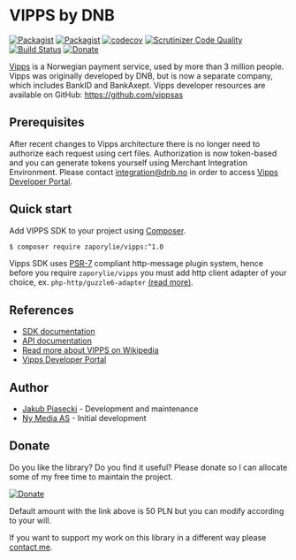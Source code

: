VIPPS by DNB
=====================
[![Packagist](https://img.shields.io/packagist/v/zaporylie/vipps.svg?maxAge=3600)](https://packagist.org/packages/zaporylie/vipps)
[![Packagist](https://img.shields.io/packagist/dt/zaporylie/vipps.svg?maxAge=3600)](https://packagist.org/packages/zaporylie/vipps)
[![codecov](https://codecov.io/gh/zaporylie/php-vipps/branch/1.x/graph/badge.svg)](https://codecov.io/gh/zaporylie/php-vipps)
[![Scrutinizer Code Quality](https://scrutinizer-ci.com/g/zaporylie/php-vipps/badges/quality-score.png?b=1.x)](https://scrutinizer-ci.com/g/zaporylie/php-vipps/?branch=1.x)
[![Build Status](https://travis-ci.org/zaporylie/php-vipps.svg?branch=1.x)](https://travis-ci.org/zaporylie/php-vipps)
[![Donate](https://img.shields.io/badge/paypal-donate-yellow.svg)](https://www.paypal.com/paypalme/zaporylie/50)

[Vipps](https://vipps.no) is a Norwegian payment service, used by more than 3 million people. 
Vipps was originally developed by DNB, but is now a separate company, which includes BankID and BankAxept. Vipps developer resources are available on GitHub: https://github.com/vippsas

## Prerequisites

After recent changes to Vipps architecture there is no longer need to authorize each request using cert files.
Authorization is now token-based and you can generate tokens yourself using Merchant Integration Environment. 
Please contact integration@dnb.no in order to access [Vipps Developer Portal].

## Quick start

Add VIPPS SDK to your project using [Composer].

```bash
$ composer require zaporylie/vipps:^1.0
```

Vipps SDK uses [PSR-7] compliant http-message plugin system, hence before you require `zaporylie/vipps` you must 
add http client adapter of your choice, ex. `php-http/guzzle6-adapter` [(read more)](https://github.com/php-http/guzzle6-adapter).

## References 
- [SDK documentation]
- [API documentation]
- [Read more about VIPPS on Wikipedia][Wikipedia]
- [Vipps Developer Portal]

## Author
- [Jakub Piasecki](mailto:jakub@piaseccy.pl) - Development and maintenance
- [Ny Media AS] - Initial development

## Donate

Do you like the library? Do you find it useful? Please donate so I can allocate some of my free time to maintain the 
project.

[![Donate](https://img.shields.io/badge/paypal-donate-yellow.svg?longCache=true&style=for-the-badge)](https://www.paypal.com/paypalme/zaporylie/50)

Default amount with the link above is 50 PLN but you can modify according to your will.

If you want to support my work on this library in a different way please [contact me](mailto:jakub@piaseccy.pl).

[Wikipedia]: https://en.wikipedia.org/wiki/Vipps "Wikipedia"
[Documentation]: https://www.vipps.no/utvikler "Documentation"
[Ny Media AS]: https://nymedia.no "Ny Media AS"
[Vipps Developer Portal]: https://apitest-portal.vipps.no "Vipps Developer Portal"
[Composer]: https://getcomposer.org/ "Composer"
[PSR-7]: http://www.php-fig.org/psr/psr-7/ "PSR-7"
[API documentation]: https://apitest-portal.vipps.no/ "API Documentation (you must login first)"
[SDK documentation]: https://github.com/zaporylie/php-vipps/wiki
